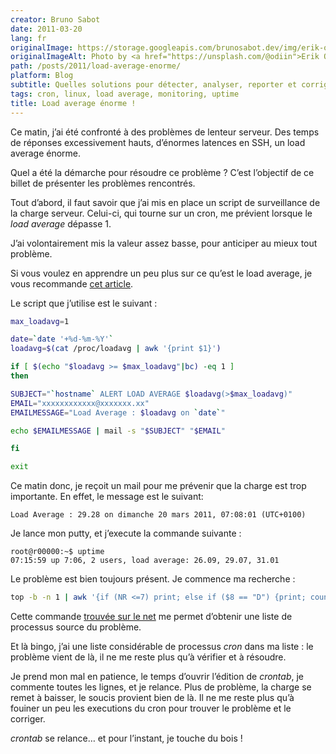 ```yaml
---
creator: Bruno Sabot
date: 2011-03-20
lang: fr
originalImage: https://storage.googleapis.com/brunosabot.dev/img/erik-odiin-nfQk1YdGoNc-unsplash.jpeg
originalImageAlt: Photo by <a href="https://unsplash.com/@odiin">Erik Odiin</a> on <a href="https://unsplash.com">Unsplash</a>.
path: /posts/2011/load-average-enorme/
platform: Blog
subtitle: Quelles solutions pour détecter, analyser, reporter et corriger les problèmes de charge CPU ?
tags: cron, linux, load average, monitoring, uptime
title: Load average énorme !
---
```


Ce matin, j’ai été confronté à des problèmes de lenteur serveur. Des temps de réponses excessivement hauts, d’énormes latences en SSH, un load average énorme.

Quel a été la démarche pour résoudre ce problème ? C’est l’objectif de ce billet de présenter les problèmes rencontrés.

Tout d’abord, il faut savoir que j’ai mis en place un script de surveillance de la charge serveur. Celui-ci, qui tourne sur un cron, me prévient lorsque le _load average_ dépasse 1.

J’ai volontairement mis la valeur assez basse, pour anticiper au mieux tout problème.

Si vous voulez en apprendre un peu plus sur ce qu’est le load average, je vous recommande [cet article](http://blog.scoutapp.com/articles/2009/07/31/understanding-load-averages).

Le script que j’utilise est le suivant :

```bash
max_loadavg=1

date=`date '+%d-%m-%Y'`
loadavg=$(cat /proc/loadavg | awk '{print $1}')

if [ $(echo "$loadavg >= $max_loadavg"|bc) -eq 1 ]
then

SUBJECT="`hostname` ALERT LOAD AVERAGE $loadavg(>$max_loadavg)"
EMAIL="xxxxxxxxxxxx@xxxxxxx.xx"
EMAILMESSAGE="Load Average : $loadavg on `date`"

echo $EMAILMESSAGE | mail -s "$SUBJECT" "$EMAIL"

fi

exit
```

Ce matin donc, je reçoit un mail pour me prévenir que la charge est trop importante. En effet, le message est le suivant:

```text
Load Average : 29.28 on dimanche 20 mars 2011, 07:08:01 (UTC+0100)
```

Je lance mon putty, et j’execute la commande suivante :

```text
root@r00000:~$ uptime
07:15:59 up 7:06, 2 users, load average: 26.09, 29.07, 31.01
```

Le problème est bien toujours présent. Je commence ma recherche :

```bash
top -b -n 1 | awk '{if (NR <=7) print; else if ($8 == "D") {print; count++} } END {print "Total status D: "count}'
```

Cette commande [trouvée sur le net](http://www.linuxquestions.org/questions/red-hat-31/high-load-average-low-cpu-usage-615506/) me permet d’obtenir une liste de processus source du problème.

Et là bingo, j’ai une liste considérable de processus _cron_ dans ma liste : le problème vient de là, il ne me reste plus qu’à vérifier et à résoudre.

Je prend mon mal en patience, le temps d’ouvrir l’édition de _crontab_, je commente toutes les lignes, et je relance.
Plus de problème, la charge se remet à baisser, le soucis provient bien de là. Il ne me reste plus qu’à fouiner un peu les executions du cron pour trouver le problème et le corriger.

_crontab_ se relance… et pour l’instant, je touche du bois !
